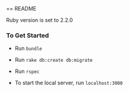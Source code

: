 == README

Ruby version is set to 2.2.0

### To Get Started

* Run `bundle`

* Run `rake db:create db:migrate`

* Run `rspec`

* To start the local server, run `localhost:3000`
